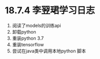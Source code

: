# 18.7.4 李翌珺学习日志

1. 阅读了models的训练api
2. 卸载python
3. 重装python 3.7
4. 重装tensorflow
5. 尝试在java类中调用本地python 脚本